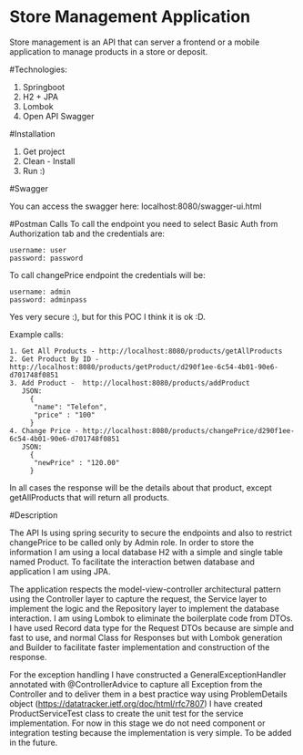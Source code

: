 # Store Management Application
  Store management is an API that can server a frontend or a mobile application to manage products in a store or deposit.

#Technologies:
  1. Springboot
  2. H2 + JPA
  3. Lombok
  4. Open API Swagger


#Installation
  1. Get project
  2. Clean - Install
  3. Run :)

#Swagger

  You can access the swagger here: localhost:8080/swagger-ui.html

#Postman Calls
  To call the endpoint you need to select Basic Auth from Authorization tab and the credentials are:
  
    username: user
    password: password
  To call changePrice endpoint the credentials will be:
  
    username: admin
    password: adminpass
    
  Yes very secure :), but for this POC I think it is ok :D.
  
  Example calls:
  
    1. Get All Products - http://localhost:8080/products/getAllProducts
    2. Get Product By ID - http://localhost:8080/products/getProduct/d290f1ee-6c54-4b01-90e6-d701748f0851
    3. Add Product -  http://localhost:8080/products/addProduct
       JSON:
         {
          "name": "Telefon",
          "price" : "100"
         }
    4. Change Price - http://localhost:8080/products/changePrice/d290f1ee-6c54-4b01-90e6-d701748f0851
       JSON:
         {
          "newPrice" : "120.00"
         }
         
  In all cases the response will be the details about that product, except getAllProducts that will return all products.
  

#Description

  The API Is using spring security to secure the endpoints and also to restrict changePrice to be called only by Admin role. In order to store the information I am using a local database H2 with a simple and single table named Product. To facilitate the interaction      betwen database and application I am using JPA.
  
  The application respects the model-view-controller architectural pattern using the Controller layer to capture the request, the Service layer to implement the logic and the Repository layer to implement the database interaction.
  I am using Lombok to eliminate the boilerplate code from DTOs. I have used Record data type for the Request DTOs because are simple and fast to use, and normal Class for Responses but with Lombok generation and Builder to facilitate faster implementation and construction of the response.
  
  For the exception handling I have constructed a GeneralExceptionHandler annotated with @ControllerAdvice to capture all Exception from the Controller and to deliver them in a best practice way using ProblemDetails object (https://datatracker.ietf.org/doc/html/rfc7807)
  I have created ProductServiceTest class to create the unit test for the service implementation. For now in this stage we do not need component or integration testing because the implementation is very simple. To be added in the future.
  


